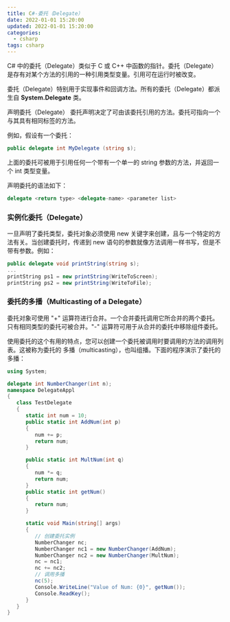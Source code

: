 ```yaml
---
title: C#-委托（Delegate）
date: 2022-01-01 15:20:00
updated: 2022-01-01 15:20:00
categories:
  - csharp
tags: csharp
---
```


C# 中的委托（Delegate）类似于 C 或 C++ 中函数的指针。委托（Delegate） 是存有对某个方法的引用的一种引用类型变量。引用可在运行时被改变。

委托（Delegate）特别用于实现事件和回调方法。所有的委托（Delegate）都派生自 **System.Delegate** 类。

声明委托（Delegate）
委托声明决定了可由该委托引用的方法。委托可指向一个与其具有相同标签的方法。

例如，假设有一个委托：

```cs
public delegate int MyDelegate (string s);
```

上面的委托可被用于引用任何一个带有一个单一的 string 参数的方法，并返回一个 int 类型变量。

声明委托的语法如下：

<!-- more -->

```cs
delegate <return type> <delegate-name> <parameter list>
```

### 实例化委托（Delegate）

一旦声明了委托类型，委托对象必须使用 new 关键字来创建，且与一个特定的方法有关。当创建委托时，传递到 new 语句的参数就像方法调用一样书写，但是不带有参数。例如：

```cs
public delegate void printString(string s);
...
printString ps1 = new printString(WriteToScreen);
printString ps2 = new printString(WriteToFile);
```

### 委托的多播（Multicasting of a Delegate）

委托对象可使用 "+" 运算符进行合并。一个合并委托调用它所合并的两个委托。只有相同类型的委托可被合并。"-" 运算符可用于从合并的委托中移除组件委托。

使用委托的这个有用的特点，您可以创建一个委托被调用时要调用的方法的调用列表。这被称为委托的 多播（multicasting），也叫组播。下面的程序演示了委托的多播：

```cs
using System;

delegate int NumberChanger(int n);
namespace DelegateAppl
{
   class TestDelegate
   {
      static int num = 10;
      public static int AddNum(int p)
      {
         num += p;
         return num;
      }

      public static int MultNum(int q)
      {
         num *= q;
         return num;
      }
      public static int getNum()
      {
         return num;
      }

      static void Main(string[] args)
      {
         // 创建委托实例
         NumberChanger nc;
         NumberChanger nc1 = new NumberChanger(AddNum);
         NumberChanger nc2 = new NumberChanger(MultNum);
         nc = nc1;
         nc += nc2;
         // 调用多播
         nc(5);
         Console.WriteLine("Value of Num: {0}", getNum());
         Console.ReadKey();
      }
   }
}
```
